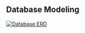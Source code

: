 ## Database Modeling

<a target="_blank" rel="noopener noreferrer" href="foodly-backend/v1_foodly_modeling.png"><img src="foodly-backend/v5_foodly_modeling.png" alt="Database ERD" style="max-width:100%;"></a>

